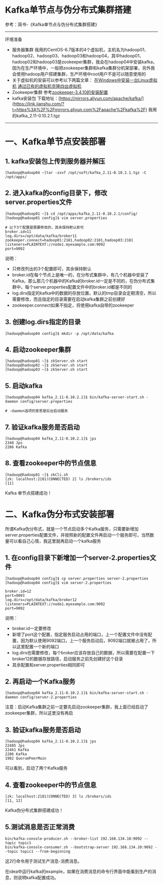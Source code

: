 # Kafka单节点与伪分布式集群搭建

参考：简书-《Kafka单节点与伪分布式集群搭建》



------

环境准备

- 服务器集群
  我用的CentOS-6.7版本的4个虚拟机，主机名为hadoop01、hadoop02、hadoop03、hadoop03和hadoop04，其中hadoop01、hadoop02和hadoop03是zookeeper集群，我会在hadoop04中安装kafka，因为在生产环境中，一般把zookeeper集群和kafka集群分机架部署，另外我会使用hadoop用户搭建集群，生产环境中root用户不是可以随意使用的
- 关于虚拟机的安装可以参考以下两篇文章：
  [在Windows中安装一台Linux虚拟机](https://www.jianshu.com/p/da913b9b5216) 
  [通过已有的虚拟机克隆四台虚拟机](https://www.jianshu.com/p/7f2f8a464815)
- Zookeeper集群
  参考[zookeeper-3.4.10的安装配置](https://www.jianshu.com/p/5a4d7390bbfd)
- kafka安装包
  下载地址：[https://mirrors.aliyun.com/apache/kafka/](https://link.jianshu.com/?t=https%3A%2F%2Fmirrors.aliyun.com%2Fapache%2Fkafka%2F) 
  我用的kafka_2.11-0.10.2.1.tgz

------

# 一、Kafka单节点安装部署

## 1. kafka安装包上传到服务器并解压

```
[hadoop@hadoop04 ~]tar -zxvf /opt/soft/kafka_2.11-0.10.2.1.tgz -C /opt/apps/
```

## 2. 进入kafka的config目录下，修改server.properties文件

```
[hadoop@hadoop01 ~]$ cd /opt/apps/kafka_2.11-0.10.2.1/config/
[hadoop@hadoop01 config]$ vim server.properties

# 以下3个配置是需要修改的，其余保持默认即可
broker.id=11
log.dirs=/opt/data/kafka/broker11
zookeeper.connect=hadoop01:2181,hadoop02:2181,hadoop03:2181
listeners=PLAINTEXT://node1.myexample.com:9092
port=9092
```

说明：

- 只修改列出的3个配置即可，其余保持默认
- broker.id在每个节点上是唯一的，在分布式集群中，有几个机器中安装了Kafka，那么那几个机器中的Kafka的broker.id一定是不同的，在伪分布式集群中，每个server.properties配置文件中的broker.id都是不同的
- log.dirs指定的kafka中的数据的存放位置，默认的tmp目录会定期清空，所以需要修改，而且指定的目录需要在启动kafka集群之前创建好
- zookeeper.connect如果不指定，将使用kafka自带的zookeeper

## 3. 创建log.dirs指定的目录

```
[hadoop@hadoop04 config]$ mkdir -p /opt/data/kafka
```

## 4. 启动zookeeper集群

```
[hadoop@hadoop01 ~]$ zkServer.sh start
[hadoop@hadoop02 ~]$ zkServer.sh start
[hadoop@hadoop03 ~]$ zkServer.sh start
```

## 5. 启动kafka

```
[hadoop@hadoop04 kafka_2.11-0.10.2.1]$ bin/kafka-server-start.sh -daemon config/server.properties

# -daemon选项的意思是后台启动服务
```

## 7. 验证kafka服务是否启动

```
[hadoop@hadoop04 kafka_2.11-0.10.2.1]$ jps
2340 Jps
2286 Kafka
```

## 8. 查看zookeeper中的节点信息

```
[hadoop@hadoop01 ~]$ zkCli.sh
[zk: localhost:2181(CONNECTED) 2] ls /brokers/ids
[11]
```

Kafka 单节点搭建成功！

# 二、Kafka伪分布式安装部署

所谓Kafka伪分布式，就是一个节点启动多个Kafka服务，只需要新增加server.properties配置文件，并按照新的配置文件再启动一个服务即可，当然数量可以看自己心情，我这里就再启动一个kafka服务

## 1. 在config目录下新增加一个server-2.properties文件

```
[hadoop@hadoop04 config]$ cp server.properties server-2.properties 
[hadoop@hadoop04 config]$ vim server-2.properties

broker.id=12
port=9093
log.dirs=/opt/data/kafka/broker12
listeners=PLAINTEXT://node1.myexample.com:9092
port=9092
```

说明：

- broker.id一定要修改
- 新增了port这个配置，指定服务启动占用的端口，上一个配置文件中没有配置，因为默认使用9092端口，上一个服务启动后，9092端口就被占用了，所以这里配置一个新的端口
- log.dirs也需要修改，每个broker应该存放自己的数据，所以需要在配置一下broker12的数据存放路径，启动服务之前先创建好这个目录
- 其余配置和server.properties相同即可

## 2. 再启动一个Kafka服务

```
[hadoop@hadoop04 kafka_2.11-0.10.2.1]$ bin/kafka-server-start.sh -daemon config/server-2.properties
```

注意：启动Kafka集群之前一定要先启动zookeeper集群，我上面已经启动了zookeeper集群，所以这里没有再启

## 3. 验证kafka服务是否启动

```
[hadoop@hadoop04 kafka_2.11-0.10.2.1]$ jps
22485 Jps
22461 Kafka
2286 Kafka
1982 QuorumPeerMain
```

可以看到，启动了两个Kafka服务

## 4. 查看zookeeper中的节点信息

```
[zk: localhost:2181(CONNECTED) 3] ls /brokers/ids
[11, 12]
```

Kafka伪分布式集群搭建成功！



## 5.测试消息是否正常消费

```shell
bin/kafka-console-producer.sh --broker-list 192.168.134.10:9092 --topic topic1
bin/kafka-console-consumer.sh --bootstrap-server 192.168.134.10:9092 --topic topic1 --from-beginning
```

这2行命令用于测试生产消息-消费消息。

在idea中运行kafka的example，如果在消费消息的命令行界面中能看到生产的消息，则说明kafka配置成功。